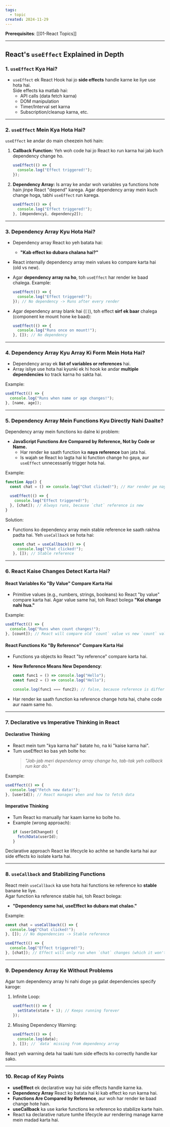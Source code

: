 ```yaml
---
tags:
  - topic
created: 2024-11-29
---
```

**Prerequisites**: [[01-React Topics]]

---

## **React's `useEffect` Explained in Depth**

### **1. `useEffect` Kya Hai?**
- `useEffect` ek React Hook hai jo **side effects** handle karne ke liye use hota hai.  
  Side effects ka matlab hai:
  - API calls (data fetch karna)
  - DOM manipulation
  - Timer/Interval set karna
  - Subscription/cleanup karna, etc.

---

### **2. `useEffect` Mein Kya Hota Hai?**
`useEffect` ke andar do main cheezein hoti hain:

1. **Callback Function:** Yeh woh code hai jo React ko run karna hai jab kuch dependency change ho.
   ```jsx
   useEffect(() => {
     console.log("Effect triggered!");
   });
   ```

2. **Dependency Array:** Is array ke andar woh variables ya functions hote hain jinpe React "depend" karega. Agar dependency array mein kuch change hoga, tabhi `useEffect` run karega.

   ```jsx
   useEffect(() => {
     console.log("Effect triggered!");
   }, [dependency1, dependency2]);
   ```

---

### **3. Dependency Array Kyu Hota Hai?**
- Dependency array React ko yeh batata hai:
  - **"Kab effect ko dubara chalana hai?"**
- React internally dependency array mein values ko compare karta hai (old vs new).
- Agar **dependency array na ho**, toh `useEffect` har render ke baad chalega. Example:

   ```jsx
   useEffect(() => {
     console.log("Effect triggered!");
   }); // No dependency -> Runs after every render
   ```

- Agar dependency array blank hai (`[]`), toh effect **sirf ek baar** chalega (component ke mount hone ke baad):
   ```jsx
   useEffect(() => {
     console.log("Runs once on mount!");
   }, []); // No dependency
   ```

---

### **4. Dependency Array Kyu Array Ki Form Mein Hota Hai?**
- Dependency array ek **list of variables or references** hai.
- Array isliye use hota hai kyunki ek hi hook ke andar **multiple dependencies** ko track karna ho sakta hai.

Example:
```jsx
useEffect(() => {
  console.log("Runs when name or age changes!");
}, [name, age]);
```

---

### **5. Dependency Array Mein Functions Kyu Directly Nahi Daalte?**
Dependency array mein functions ko dalne ki problem:
- **JavaScript Functions Are Compared by Reference, Not by Code or Name.**
  - Har render ke saath function ka **naya reference** ban jata hai.
  - Is wajah se React ko lagta hai ki function change ho gaya, aur `useEffect` unnecessarily trigger hota hai.

Example:
```jsx
function App() {
  const chat = () => console.log("Chat clicked!"); // Har render pe naye reference ke saath banega

  useEffect(() => {
    console.log("Effect triggered!");
  }, [chat]); // Always runs, because `chat` reference is new
}
```

Solution:
- Functions ko dependency array mein stable reference ke saath rakhna padta hai. Yeh `useCallback` se hota hai:
  ```jsx
  const chat = useCallback(() => {
    console.log("Chat clicked!");
  }, []); // Stable reference
  ```

---

### **6. React Kaise Changes Detect Karta Hai?**

#### **React Variables Ko "By Value" Compare Karta Hai**
- Primitive values (e.g., numbers, strings, booleans) ko React "by value" compare karta hai. Agar value same hai, toh React bolega **"Koi change nahi hua."**

Example:
```jsx
useEffect(() => {
  console.log("Runs when count changes!");
}, [count]); // React will compare old `count` value vs new `count` value
```

#### **React Functions Ko "By Reference" Compare Karta Hai**
- Functions ya objects ko React "by reference" compare karta hai.  
- **New Reference Means New Dependency**:
  ```jsx
  const func1 = () => console.log("Hello");
  const func2 = () => console.log("Hello");

  console.log(func1 === func2); // false, because reference is different
  ```

- Har render ke saath function ka reference change hota hai, chahe code aur naam same ho.

---

### **7. Declarative vs Imperative Thinking in React**

#### **Declarative Thinking**  
- React mein tum "kya karna hai" batate ho, na ki "kaise karna hai".
- Tum useEffect ko bas yeh bolte ho:
  > *"Jab-jab meri dependency array change ho, tab-tak yeh callback run kar do."*

Example:
```jsx
useEffect(() => {
  console.log("Fetch new data!");
}, [userId]); // React manages when and how to fetch data
```

#### **Imperative Thinking**
- Tum React ko manually har kaam karne ko bolte ho.  
- Example (wrong approach):
  ```jsx
  if (userIdChanged) {
    fetchData(userId);
  }
  ```

Declarative approach React ke lifecycle ko achhe se handle karta hai aur side effects ko isolate karta hai.

---

### **8. `useCallback` and Stabilizing Functions**

React mein `useCallback` ka use hota hai functions ke reference ko **stable** banane ke liye.  
Agar function ka reference stable hai, toh React bolega:
- **"Dependency same hai, useEffect ko dubara mat chalao."**

Example:
```jsx
const chat = useCallback(() => {
  console.log("Chat clicked!");
}, []); // No dependencies -> Stable reference

useEffect(() => {
  console.log("Effect triggered!");
}, [chat]); // Effect will only run when `chat` changes (which it won't)
```

---

### **9. Dependency Array Ke Without Problems**

Agar tum dependency array hi nahi doge ya galat dependencies specify karoge:
1. Infinite Loop:
   ```jsx
   useEffect(() => {
     setState(state + 1); // Keeps running forever
   });
   ```

2. Missing Dependency Warning:
   ```jsx
   useEffect(() => {
     console.log(data);
   }, []); // `data` missing from dependency array
   ```

React yeh warning deta hai taaki tum side effects ko correctly handle kar sako.

---

### **10. Recap of Key Points**

- **useEffect** ek declarative way hai side effects handle karne ka.
- **Dependency Array** React ko batata hai ki kab effect ko run karna hai.
- **Functions Are Compared by Reference**, aur woh har render ke baad change hote hain.
- **useCallback** ka use karke functions ke reference ko stabilize karte hain.
- React ka declarative nature tumhe lifecycle aur rendering manage karne mein madad karta hai.
